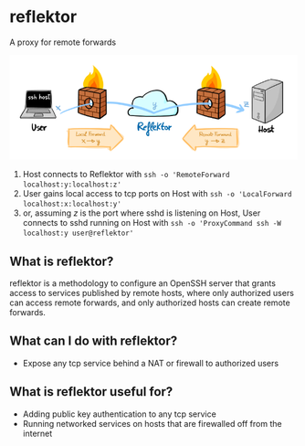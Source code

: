reflektor
=========

A proxy for remote forwards

![reflektor overview](docs/overview.png)

1. Host connects to Reflektor with `ssh -o 'RemoteForward
   localhost:y:localhost:z'`
2. User gains local access to tcp ports on Host with `ssh -o 'LocalForward
   localhost:x:localhost:y'`
3. or, assuming _z_ is the port where sshd is listening on Host, User connects
   to sshd running on Host with `ssh -o 'ProxyCommand ssh -W localhost:y
   user@reflektor'`


What is reflektor?
------------------

reflektor is a methodology to configure an OpenSSH server that grants access to
services published by remote hosts, where only authorized users can access
remote forwards, and only authorized hosts can create remote forwards.

What can I do with reflektor?
-----------------------------

* Expose any tcp service behind a NAT or firewall to authorized users

What is reflektor useful for?
-----------------------------

* Adding public key authentication to any tcp service
* Running networked services on hosts that are firewalled off from the internet
